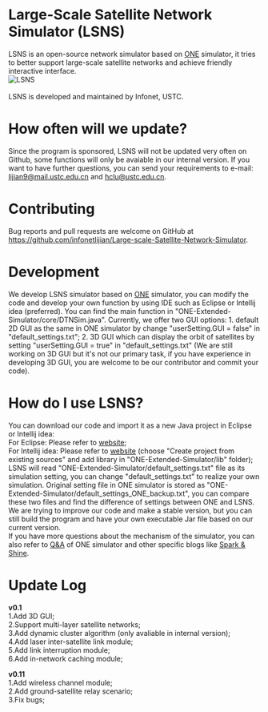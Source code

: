 # Large-Scale Satellite Network Simulator (LSNS)

LSNS is an open-source network simulator based on [ONE][1] simulator, it tries to better support large-scale satellite networks and achieve friendly interactive interface.   
![LSNS](https://github.com/infonetlijian/ONE-Extended-Simulator/raw/gh-pages/images/icon.png)  
<br>
LSNS is developed and maintained by Infonet, USTC.
# How often will we update?

Since the program is sponsored, LSNS will not be updated very often on Github, some functions will only be avaiable in our internal version. If you want to have further questions, you can send your requirements to e-mail: lijian9@mail.ustc.edu.cn and hclu@ustc.edu.cn.

# Contributing

Bug reports and pull requests are welcome on GitHub at https://github.com/infonetlijian/Large-scale-Satellite-Network-Simulator.

# Development

We develop LSNS simulator based on [ONE][1] simulator, you can modify the code and develop your own function by using IDE such as Eclipse or Intellij idea (preferred). You can find the main function in "ONE-Extended-Simulator/core/DTNSim.java". Currently, we offer two GUI options: 1. default 2D GUI as the same in ONE simulator by change "userSetting.GUI = false" in "default_settings.txt"; 2. 3D GUI which can display the orbit of satellites by setting "userSetting.GUI = true" in "default_settings.txt" (We are still working on 3D GUI but it's not our primary task, if you have experience in developing 3D GUI, you are welcome to be our contributor and commit your code).

# How do I use LSNS?

You can download our code and import it as a new Java project in Eclipse or Intellij idea:
<br>
For Eclipse: Please refer to [website][2];
<br>
For Intellij idea: Please refer to [website][3] (choose "Create project from existing sources" and add library in "ONE-Extended-Simulator/lib" folder);
<br>
LSNS will read "ONE-Extended-Simulator/default_settings.txt" file as its simulation setting, you can change "default_settings.txt" to realize your own simulation. Original setting file in ONE simulator is stored as "ONE-Extended-Simulator/default_settings_ONE_backup.txt", you can compare these two files and find the difference of settings between ONE and LSNS.
<br>
We are trying to improve our code and make a stable version, but you can still build the program and have your own executable Jar file based on our current version.
<br>
If you have more questions about the mechanism of the simulator, you can also refer to [Q&A][4] of ONE simulator and other specific blogs like [Spark & Shine][5].

# Update Log
**v0.1**
<br>
1.Add 3D GUI; 
<br>
2.Support multi-layer satellite networks;
<br>
3.Add dynamic cluster algorithm (only avaliable in internal version); 
<br>
4.Add laser inter-satellite link module; 
<br>
5.Add link interruption module; 
<br>
6.Add in-network caching module; 
<br>

**v0.11**
<br>
1.Add wireless channel module;
<br>
2.Add ground-satellite relay scenario;
<br>
3.Fix bugs;
<br>

[1]:https://akeranen.github.io/the-one/
[2]:https://stackoverflow.com/questions/20170470/importing-class-java-files-in-eclipse
[3]:https://www.jetbrains.com/help/idea/import-project-or-module-wizard.html
[4]:https://www.netlab.tkk.fi/tutkimus/dtn/theone/qa.html
[5]:http://sparkandshine.net/the-one-use-notes-directory/